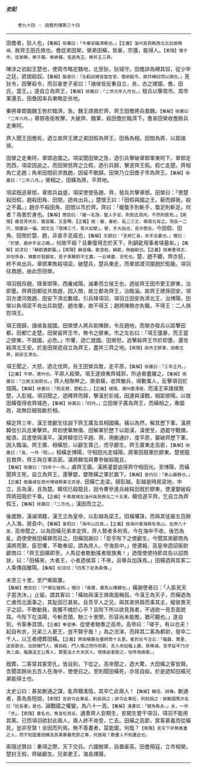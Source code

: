 

##### 史記
　　 `卷九十四 ‧ 田儋列傳第三十四`

* * *

田儋者，狄人也，`【集解】徐廣曰：「今樂安臨濟縣也。」【正義】淄州高苑縣西北北狄故縣城。`故齊王田氏族也。儋從弟田榮，榮弟田橫，皆豪，宗彊，能得人。`【索隱】儋子市，從弟榮，榮子廣，榮弟橫，各遞為王。榮并王三齊。`

陳涉之初起王楚也，使周市略定魏地，北至狄，狄城守。田儋詳為縛其奴，從少年之廷，欲謁殺奴。`【集解】服虔曰：「古殺奴婢皆當告官。儋欲殺令，故詐縛奴而以謁也。」`見狄令，因擊殺令，而召豪吏子弟曰：「諸侯皆反秦自立，亝，古之建國，儋，田氏，當王。」遂自立為齊王，`【集解】徐廣曰：「二世元年九月也。」`發兵以擊周市。周市軍還去，田儋因率兵東略定亝地。

秦將章邯圍魏王咎於臨濟，急。魏王請救於齊，齊王田儋將兵救魏。`【集解】徐廣曰「二年六月。」`章邯夜銜枚擊，大破齊、魏軍，殺田儋於臨濟下。儋弟田榮收儋餘兵走東阿。

齊人聞王田儋死，迺立故齊王建之弟田假為齊王，田角為相，田間為將，以距諸侯。

田榮之走東阿，章邯追圍之。項梁聞田榮之急，迺引兵擊破章邯軍東阿下。章邯走而西，項梁因追之。而田榮怒齊之立假，迺引兵歸，擊逐齊王假。假亡走楚。齊相角亡走趙；角弟田間前求救趙，因留不敢歸。田榮乃立田儋子市為齊王。`【集解】徐廣曰：「二年八月。」`榮相之，田橫為將，平齊地。

項梁旣追章邯，章邯兵益盛，項梁使使告趙、齊，發兵共擊章邯。田榮曰：「使楚殺田假，趙殺田角、田間，迺肯出兵。」楚懷王曰：「田假與國之王，窮而歸我，殺之不義。」趙亦不殺田角、田間以市於齊。齊曰：「蝮螫手則斬手，螫足則斬足。何者？為害於身也。`【集解】應劭曰：「蝮一名虺，螫人手足，則割去其肉，不然則致死。」【索隱】蝮音芳伏反。螫音臛，又音釋。【正義】按：蝮，毒蛇，長二三丈，嶺南北有之。虺長一二尺，頭腹皆一徧。說文云「虺博三寸，首大如擘」。擘，手大指也，音步歷反。`今田假、田角、田閒於楚、趙，非直手足戚也，`【集解】文穎曰：「言將亡身，非手足憂也。」瓚曰：「於楚、趙非手足之親。」`何故不殺？且秦復得志於天下，則齮齕用事者墳墓矣。」`【集解】如淳曰：「齮齕猶齚齧。」【索隱】齮音蟻。齕音紇。齮齕，側齒齩也。【正義】按秦重得志，非但辱身，墳墓亦發掘矣，若子胥鞭荊平王墓。一云墳墓，言死也。`楚、趙不聽，齊亦怒，終不肯出兵。章邯果敗殺項梁，破楚兵，楚兵東走，而章邯渡河圍趙於鉅鹿。項羽往救趙，由此怨田榮。

項羽旣存趙，降章邯等，西屠咸陽，滅秦而立侯王也，迺徙齊王田市更王膠東，治即墨。齊將田都從共救趙，因入關，故立都為齊王，治臨淄。故齊王建孫田安，項羽方渡河救趙，田安下濟北數城，引兵降項羽，項羽立田安為濟北王，治博陽。田榮以負項梁不肯出兵助楚、趙攻秦，故不得王；趙將陳餘亦失職，不得王：二人俱怨項王。

頊王旣歸，諸侯各就國，田榮使人將兵助陳餘，令反趙地，而榮亦發兵以距擊田都，田都亡走楚。田榮留齊王市，無令之膠東。市之左右曰：「項王彊暴，而王當之膠東，不就國，必危。」市懼，迺亡就國。田榮怒，追擊殺齊王市於即墨，還攻殺濟北王安。於是田榮迺自立為齊王，盡并三齊之地。`【索隱】田市王膠東，田都王齊，田安王濟北。`

項王聞之，大怒，迺北伐齊。亝王田榮兵敗，走平原，`【集解】徐廣曰：「三年正月。」【正義】平原，德州也。`平原人殺榮。項王遂燒夷齊城郭，所過者盡屠之。`【集解】徐廣曰：「立故王田假也。」`齊人相聚畔之。榮弟橫，收齊散兵，得數萬人，反擊項羽於城陽。`【集解】徐廣曰：「假走楚，楚殺之。」【正義】城陽，濮州雷澤是。`而漢王率諸侯敗楚，入彭城。項羽聞之，迺釋齊而歸，擊漢於彭城，因連與漢戰，相距滎陽。以故田橫復得收齊城邑，`【集解】徐廣曰：「四月。」`立田榮子廣為齊王，而橫相之，專國政，政無巨細皆斷於相。

橫定齊三年，漢王使酈生往說下齊王廣及其相國橫。橫以為然，解其歷下軍。漢將韓信引兵且東擊齊。齊初使華無傷、田解軍於歷下以距漢，漢使至，迺罷守戰備，縱酒，且遣使與漢平。漢將韓信已平趙、燕，用蒯通計，度平原，襲破齊歷下軍，因入臨淄。齊王廣、相橫怒，以酈生賣己，而亨酈生。齊王廣東走高密，`【集解】徐廣曰：「高，一作『假』。」`相橫走博陽，守相田光走城陽，將軍田旣軍於膠東。楚使龍且救齊，齊王與合軍高密。漢將韓信與曹參破殺龍且，`【集解】徐廣曰：「四年十一月。」`虜齊王廣。漢將灌嬰追得齊守相田光。至博陽，而橫聞齊王死，自立為齊王，還擊嬰，嬰敗橫之軍於嬴下。`【集解】晉灼曰：「泰山嬴縣也。」【正義】故嬴城在兗州博城縣東北百里。`田橫亡走梁，歸彭越。彭越是時居梁地，中立，且為漢，且為楚。韓信已殺龍且，因令曹參進兵破殺田旣於膠東，使灌嬰破殺齊將田吸於千乘。`【正義】千乘故城在淄州高苑縣北二十五里。`韓信遂平齊，乞自立為齊假王，`【集解】徐廣曰：「二月也。」`漢因而立之。

後歲餘，漢滅項籍，漢王立為皇帝，以彭越為梁王。田橫懼誅，而與其徒屬五百餘人入海，居島中。`【集解】韋昭曰：「海中山曰島。」【正義】按海州東海縣有島山，去岸八十里。`高帝聞之，以為田橫兄弟本定齊，齊人賢者多附焉，今在海中不收，後恐為亂，迺使使赦田橫罪而召之。田橫因謝曰：「臣亨陛下之使酈生，今聞其弟酈商為漢將而賢，臣恐懼，不敢奉詔，請為庶人，守海島中。」使還報，高皇帝迺詔衞尉酈商曰：「齊王田橫即至，人馬從者敢動搖者致族夷！」迺復使使持節具告以詔商狀，曰：「田橫來，大者王，小者迺侯耳；不來，且舉兵加誅焉。」田橫迺與其客二人乘傳詣雒陽。`【集解】如淳曰：「四馬下足為乘傳。」`

未至三十里，至尸鄉廄置，`【集解】應劭曰：「尸鄉在偃師。」瓚曰：「廄置，置馬以傳驛也。」`橫謝使者曰：「人臣見天子當洗沐。」止留。謂其客曰：「橫始與漢王俱南面稱孤，今漢王為天子，而橫迺為亡虜而北面事之，其耻固已甚矣。且吾亨人之兄，與其弟併肩而事其主，縱彼畏天子之詔，不敢動我，我獨不媿於心乎？且陛下所以欲見我者，不過欲一見吾面貌耳。今陛下在洛陽，今斬吾頭，馳三十里閒，形容尚未能敗，猶可觀也。」遂自剄，令客奉其頭，`【正義】奉音捧。`從使者馳奏之高帝。高帝曰：「嗟乎，有以也夫！起自布衣，兄弟三人更王，豈不賢乎哉！」為之流涕，而拜其二客為都尉，發卒二千人，以王者禮葬田橫。`【正義】齊田橫墓在偃師西十五里。崔豹古今注云：「薤露、蒿里，送哀歌也，出田橫門人。橫自殺，門人傷之而作悲歌，言人命如薤上露，易晞滅。至李延年乃分為二曲，薤露送王公貴人，蒿里送士大夫庶人，使挽逝者歌之，俗呼為挽歌。」`

旣葬，二客穿其冢旁孔，皆自剄，下從之。高帝聞之，迺大驚，大田橫之客皆賢。吾聞其餘尚五百人在海中，使使召之。至則聞田橫死，亦皆自殺。於是迺知田橫兄弟能得士也。

太史公曰：甚矣蒯通之謀，亂齊驕淮陰，其卒亡此兩人！`【集解】韓信、田橫。`蒯通者，善為長短說，`【索隱】言欲令此事長，則長說之；欲令此事短，則短說之：故戰國策亦名曰「短長書」是也。`論戰國之權變，為八十一首。`【集解】漢書曰：「號為雋永。」永，一作「求」。【索隱】書名也。雋音松兗反。`通善齊人安期生，安期生嘗干項羽，項羽不能用其筴。已而項羽欲封此兩人，兩人終不肯受，亡去。田橫之高節，賔客慕義而從橫死，豈非至賢！余因而列焉。無不善畫者，莫能圖，何哉？`【索隱】言天下非無善畫之人，而不知圖畫田橫及其黨慕義死節之事，何故哉？歎畫人不知畫此也。`

索隱述贊曰：秦項之際，天下交兵。六國樹黨，自置豪英。田儋殞寇，立市相榮。楚封王假，齊破酈生。兄弟更王，海島傳聲。

* * *

